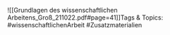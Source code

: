 
![[Grundlagen des wissenschaftlichen Arbeitens_Groß_211022.pdf#page=41]]Tags & Topics:
   #wissenschaftlichenArbeit
   #Zusatzmaterialien